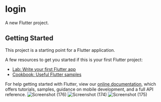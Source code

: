 # login

A new Flutter project.

## Getting Started

This project is a starting point for a Flutter application.

A few resources to get you started if this is your first Flutter project:

- [Lab: Write your first Flutter app](https://flutter.dev/docs/get-started/codelab)
- [Cookbook: Useful Flutter samples](https://flutter.dev/docs/cookbook)

For help getting started with Flutter, view our
[online documentation](https://flutter.dev/docs), which offers tutorials,
samples, guidance on mobile development, and a full API reference.
![Screenshot (176)](https://user-images.githubusercontent.com/95827005/147597641-ca0def48-bc78-497e-8767-47b0a398f13e.png)
![Screenshot (174)](https://user-images.githubusercontent.com/95827005/147597644-5ffd8bb8-6013-418e-b4cc-54a89b1155ca.png)
![Screenshot (175)](https://user-images.githubusercontent.com/95827005/147597648-13c0a60a-d317-4132-ab1d-b1ea6cbb6a1a.png)
